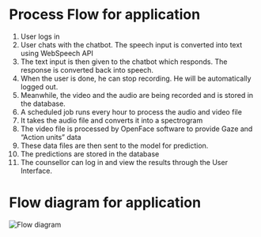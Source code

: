
# Process Flow for application

1.	User logs in
2.	User chats with the chatbot. The speech input is converted into text using WebSpeech API
3.	The text input is then given to the chatbot which responds. The response is converted back into speech. 
4.	When the user is done, he can stop recording. He will be automatically logged out.
5.	Meanwhile, the video and the audio are being recorded and is stored in the database. 
6.	A scheduled job runs every hour to process the audio and video file
7.	It takes the audio file and converts it into a spectrogram
8.	The video file is processed by OpenFace software to provide Gaze and “Action units” data
9.	These data files are then sent to the model for prediction.
10.	The predictions are stored in the database
11.	The counsellor can log in and view the results through the User Interface.

# Flow diagram for application
![Flow diagram](https://github.com/vanditagoyal1997/depression-analysis/blob/master/chatbot_ui/images/ui_multi.JPG?raw=true)
